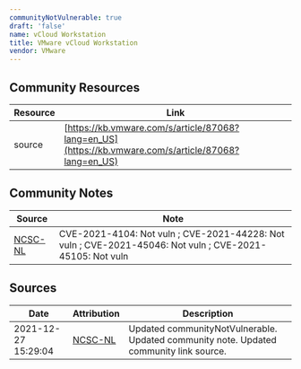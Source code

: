 ```yaml
---
communityNotVulnerable: true
draft: 'false'
name: vCloud Workstation
title: VMware vCloud Workstation
vendor: VMware
---
```



## Community Resources
| Resource | Link |
| --- | --- |
| source | [https://kb.vmware.com/s/article/87068?lang=en_US](https://kb.vmware.com/s/article/87068?lang=en_US) |

## Community Notes
| Source | Note |
| --- | --- |
| [NCSC-NL](https://github.com/NCSC-NL/log4shell/blob/main/software/README.md) | CVE-2021-4104: Not vuln ; CVE-2021-44228: Not vuln ; CVE-2021-45046: Not vuln ; CVE-2021-45105: Not vuln </ul> |

## Sources
| Date | Attribution | Description |
| --- | --- | --- |
| 2021-12-27 15:29:04 | [NCSC-NL](https://github.com/NCSC-NL/log4shell/blob/main/software/README.md) | Updated communityNotVulnerable. Updated community note. Updated community link source.  |
